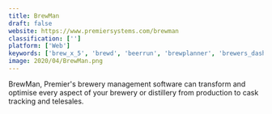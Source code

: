 ```yaml
---
title: BrewMan
draft: false 
website: https://www.premiersystems.com/brewman
classification: ['']
platform: ['Web']
keywords: ['brew_x_5', 'brewd', 'beerrun', 'brewplanner', 'brewers_dashboard', 'broodoo', 'cloudbeds', 'drink-it', 'ekos_brewmaster', 'fermentable', 'hero_hospitality_pbx', 'iconic_brewery_mangement_system', 'kegshoe_keg_tracking', 'mybrewco', 'orchestratedbeer', 'tap:room', 'trustyou_messaging', 'viator', 'vinsight', 'virtualconcierge', 'ezee_centrix']
image: 2020/04/BrewMan.png
---
```

BrewMan, Premier's brewery management software can transform and optimise every aspect of your brewery or distillery from production to cask tracking and telesales.